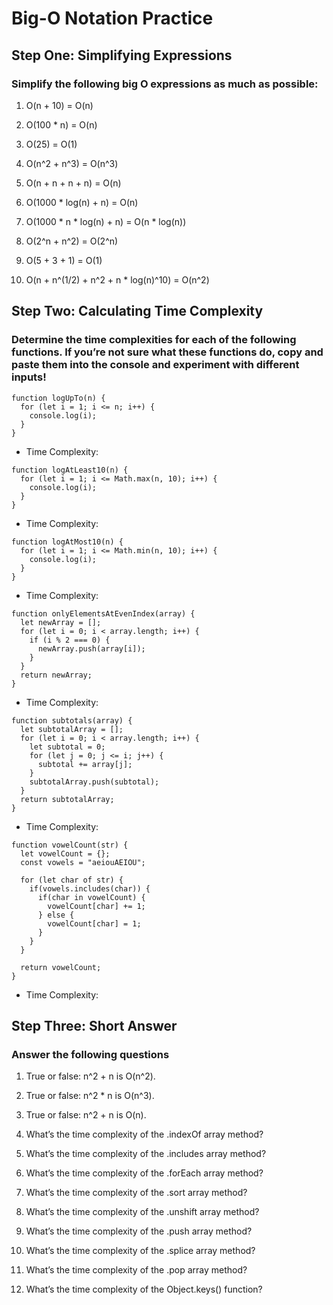 # Big-O Notation Practice

## Step One: Simplifying Expressions

### Simplify the following big O expressions as much as possible:

1. O(n + 10) = O(n)

2. O(100 * n) = O(n)

3. O(25) = O(1)

4. O(n^2 + n^3) = O(n^3)

5. O(n + n + n + n) = O(n)

6. O(1000 * log(n) + n) = O(n)

7. O(1000 * n * log(n) + n) = O(n * log(n))

8. O(2^n + n^2) = O(2^n)

9. O(5 + 3 + 1) = O(1)

10. O(n + n^(1/2) + n^2 + n * log(n)^10) = O(n^2)

## Step Two: Calculating Time Complexity

### Determine the time complexities for each of the following functions. If you’re not sure what these functions do, copy and paste them into the console and experiment with different inputs!

```
function logUpTo(n) {
  for (let i = 1; i <= n; i++) {
    console.log(i);
  }
} 
```

- Time Complexity:

```
function logAtLeast10(n) {
  for (let i = 1; i <= Math.max(n, 10); i++) {
    console.log(i);
  }
}
```

- Time Complexity:

```
function logAtMost10(n) {
  for (let i = 1; i <= Math.min(n, 10); i++) {
    console.log(i);
  }
}
```

- Time Complexity:

```
function onlyElementsAtEvenIndex(array) {
  let newArray = [];
  for (let i = 0; i < array.length; i++) {
    if (i % 2 === 0) {
      newArray.push(array[i]);
    }
  }
  return newArray;
}
```

- Time Complexity:

```
function subtotals(array) {
  let subtotalArray = [];
  for (let i = 0; i < array.length; i++) {
    let subtotal = 0;
    for (let j = 0; j <= i; j++) {
      subtotal += array[j];
    }
    subtotalArray.push(subtotal);
  }
  return subtotalArray;
}
```

- Time Complexity:

```
function vowelCount(str) {
  let vowelCount = {};
  const vowels = "aeiouAEIOU";

  for (let char of str) {
    if(vowels.includes(char)) {
      if(char in vowelCount) {
        vowelCount[char] += 1;
      } else {
        vowelCount[char] = 1;
      }
    }
  }

  return vowelCount;
}
```

- Time Complexity:

## Step Three: Short Answer

### Answer the following questions

1. True or false: n^2 + n is O(n^2).

2. True or false: n^2 * n is O(n^3).

3. True or false: n^2 + n is O(n).

4. What’s the time complexity of the .indexOf array method?

5. What’s the time complexity of the .includes array method?

6. What’s the time complexity of the .forEach array method?

7. What’s the time complexity of the .sort array method?

8. What’s the time complexity of the .unshift array method?

9. What’s the time complexity of the .push array method?

10. What’s the time complexity of the .splice array method?

11. What’s the time complexity of the .pop array method?

12. What’s the time complexity of the Object.keys() function?
